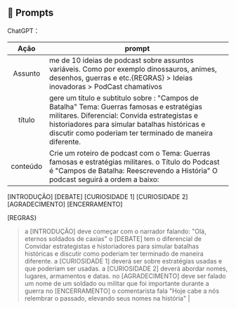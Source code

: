 ## 🧠 Prompts


ChatGPT：

|   Ação   | prompt                                                                                                                                                                                                                                                                         |
| :------: | ------------------------------------------------------------------------------------------------------------------------------------------------------------------------------------------------------------------------------------------------------------------------------ |
| Assunto | me de 10 ideias de podcast sobre assuntos variáveis. Como por exemplo dinossauros, animes, desenhos, guerras e etc.{REGRAS} > Ideias inovadoras > PodCast chamativos
|  título  | gere um título e subtitulo sobre : "Campos de Batalha" Tema: Guerras famosas e estratégias militares. Diferencial: Convida estrategistas e historiadores para simular batalhas históricas e discutir como poderiam ter terminado de maneira diferente.                                                        |
| conteúdo | Crie um roteiro de podcast com o Tema: Guerras famosas e estratégias militares. o Título do Podcast é "Campos de Batalha: Reescrevendo a História" O podcast seguirá a ordem a baixo: 
[INTRODUÇÃO]
[DEBATE]
[CURIOSIDADE 1]
[CURIOSIDADE 2]
[AGRADECIMENTO]
[ENCERRAMENTO]

[REGRAS}
> a [INTRODUÇÃO] deve começar com o narrador falando: "Olá, eternos soldados de caxias"
> o [DEBATE] tem o diferencial de Convidar estrategistas e historiadores para simular batalhas históricas e discutir como poderiam ter terminado de maneira diferente.
> a [CURIOSIDADE 1] deverá ser sobre estratégias usadas e que poderiam ser usadas.
> a [CURIOSIDADE 2] deverá abordar nomes, lugares, armamentos e datas.
> no [AGRADECIMENTO] deve ser falado um nome de um soldado ou militar que foi importante durante a guerra
> no [ENCERRAMENTO] o comentarista fala "Hoje cabe a nós relembrar o passado, elevando seus nomes na história" |


